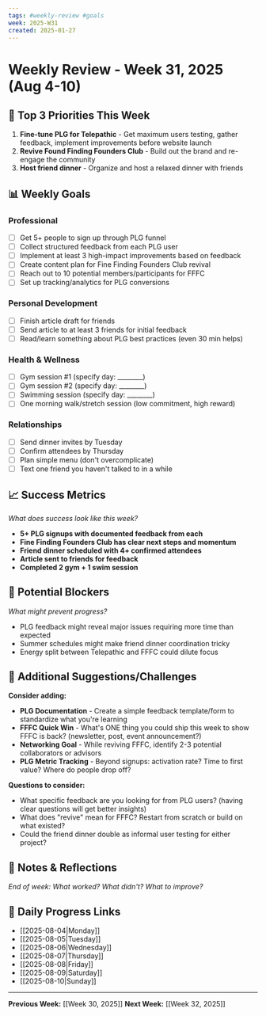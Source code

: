 ```yaml
---
tags: #weekly-review #goals
week: 2025-W31
created: 2025-01-27
---
```


# Weekly Review - Week 31, 2025 (Aug 4-10)

## 🎯 Top 3 Priorities This Week
1. **Fine-tune PLG for Telepathic** - Get maximum users testing, gather feedback, implement improvements before website launch
2. **Revive Found Finding Founders Club** - Build out the brand and re-engage the community
3. **Host friend dinner** - Organize and host a relaxed dinner with friends

## 📊 Weekly Goals

### Professional
- [ ] Get 5+ people to sign up through PLG funnel
- [ ] Collect structured feedback from each PLG user
- [ ] Implement at least 3 high-impact improvements based on feedback
- [ ] Create content plan for Fine Finding Founders Club revival
- [ ] Reach out to 10 potential members/participants for FFFC
- [ ] Set up tracking/analytics for PLG conversions

### Personal Development
- [ ] Finish article draft for friends
- [ ] Send article to at least 3 friends for initial feedback
- [ ] Read/learn something about PLG best practices (even 30 min helps)

### Health & Wellness
- [ ] Gym session #1 (specify day: ________)
- [ ] Gym session #2 (specify day: ________)
- [ ] Swimming session (specify day: ________)
- [ ] One morning walk/stretch session (low commitment, high reward)

### Relationships
- [ ] Send dinner invites by Tuesday
- [ ] Confirm attendees by Thursday
- [ ] Plan simple menu (don't overcomplicate)
- [ ] Text one friend you haven't talked to in a while

## 📈 Success Metrics
*What does success look like this week?*
- **5+ PLG signups with documented feedback from each**
- **Fine Finding Founders Club has clear next steps and momentum**
- **Friend dinner scheduled with 4+ confirmed attendees**
- **Article sent to friends for feedback**
- **Completed 2 gym + 1 swim session**

## 🚧 Potential Blockers
*What might prevent progress?*
- PLG feedback might reveal major issues requiring more time than expected
- Summer schedules might make friend dinner coordination tricky
- Energy split between Telepathic and FFFC could dilute focus

## 💭 Additional Suggestions/Challenges
**Consider adding:**
- **PLG Documentation** - Create a simple feedback template/form to standardize what you're learning
- **FFFC Quick Win** - What's ONE thing you could ship this week to show FFFC is back? (newsletter, post, event announcement?)
- **Networking Goal** - While reviving FFFC, identify 2-3 potential collaborators or advisors
- **PLG Metric Tracking** - Beyond signups: activation rate? Time to first value? Where do people drop off?

**Questions to consider:**
- What specific feedback are you looking for from PLG users? (having clear questions will get better insights)
- What does "revive" mean for FFFC? Restart from scratch or build on what existed?
- Could the friend dinner double as informal user testing for either project?

## 📝 Notes & Reflections
*End of week: What worked? What didn't? What to improve?*


## 🔗 Daily Progress Links
- [[2025-08-04|Monday]]
- [[2025-08-05|Tuesday]]
- [[2025-08-06|Wednesday]]
- [[2025-08-07|Thursday]]
- [[2025-08-08|Friday]]
- [[2025-08-09|Saturday]]
- [[2025-08-10|Sunday]]

---
**Previous Week:** [[Week 30, 2025]]
**Next Week:** [[Week 32, 2025]]
